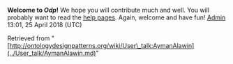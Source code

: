 __Welcome to _Odp_!__ We hope you will contribute much and well. 
You will probably want to read the [help pages](http://ontologydesignpatterns.org/wiki/Help:Contents "Help:Contents"). Again, welcome and have fun! [Admin](../User/ValentinaPresutti.md "User:ValentinaPresutti") 13:01, 25 April 2018 (UTC)





Retrieved from "[http://ontologydesignpatterns.org/wiki/User\_talk:AymanAlawin](../User_talk/AymanAlawin.md)"